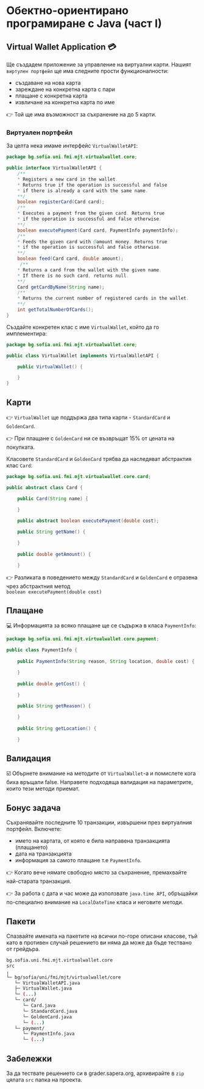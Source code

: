 # Обектно-ориентирано програмиране с Java (част I)

## Virtual Wallet Application :credit_card:
Ще създадем приложение за управление на виртуални карти.
Нашият `виртулен портфейл` ще има следните прости функционалности:
- създаване на нова карта
- зареждане на конкретна карта с пари
- плащане с конкретна карта
- извличане на конкретна карта по име

:point_right: Той ще има възможност за съхранение на до 5 карти.

### Виртуален портфейл
За целта нека имаме интерфейс `VirtualWalletAPI`:
``` java
package bg.sofia.uni.fmi.mjt.virtualwallet.core;

public interface VirtualWalletAPI {
    /**
    * Registers a new card in the wallet.
    * Returns true if the operation is successful and false
    * if there is already a card with the same name.
    **/
    boolean registerCard(Card card);
    /**
    * Executes a payment from the given card. Returns true
    * if the operation is successful and false otherwise.
    **/
    boolean executePayment(Card card, PaymentInfo paymentInfo);
    /**
    * Feeds the given card with @amount money. Returns true
    * if the operation is successful and false otherwise.
    **/
    boolean feed(Card card, double amount);
     /**
    * Returns a card from the wallet with the given name.
    * If there is no such card, returns null.
    **/
    Card getCardByName(String name);
    /**
    * Returns the current number of registered cards in the wallet.
    **/
    int getTotalNumberOfCards();
}
```

Създайте конкретен клас с име `VirtualWallet`, който да го имплементира:
``` java
package bg.sofia.uni.fmi.mjt.virtualwallet.core;

public class VirtualWallet implements VirtualWalletAPI {

    public VirtualWallet() {

    }
}
```
## Карти
:point_right: `VirtualWallet` ще поддържа два типа карти - `StandardCard` и `GoldenCard`.

:point_right: При плащане с `GoldenCard` ни се възвръщат 15% от цената на покупката. 


Класовете `StandardCard` и `GoldenCard` трябва да наследяват абстрактия клас `Card`:

``` java
package bg.sofia.uni.fmi.mjt.virtualwallet.core.card;

public abstract class Card {

    public Card(String name) {

    }
	
    public abstract boolean executePayment(double cost);

    public String getName() {

    }
	
    public double getAmount() {

    }
```

:point_right: Разликата в поведението между `StandardCard` и `GoldenCard` е отразена
чрез абстрактния метод <br>
   `boolean executePayment(double cost)`
## Плащане
:computer: Информацията за всяко плащане ще се съдържа в класа `PaymentInfo`:
``` java
package bg.sofia.uni.fmi.mjt.virtualwallet.core.payment;

public class PaymentInfo {
	
    public PaymentInfo(String reason, String location, double cost) {

    }
	
    public double getCost() {

    }
	
    public String getReason() {

    }
	
    public String getLocation() {

    }
```

## Валидация
:ballot_box_with_check: Обърнете внимание на методите от `VirtualWallet`-a и помислете кога биха връщали false. Направете подходяща валидация на параметрите, които тези методи приемат.
## Бонус задача
Съхранявайте последните 10 транзакции, извършени през виртуалния портфейл. Включете:
- името на картата, от която е била направена транзакцията (плащането)
- дата на транзакцията
- информация за самото плащане т.е `PaymentInfo`.

:point_right: Когато вече нямате свободно място за съхранение, премахвайте най-старата транзакция.

:point_right: За работа с дата и час може да използвате `java.time API`, обръщайки по-специално внимание на `LocalDateTime` класа и неговите методи.
## Пакети
Спазвайте имената на пакетите на всички по-горе описани класове, тъй като в противен случай решението ви няма да може да бъде тествано от грейдъра.
``` bash
bg.sofia.uni.fmi.mjt.virtualwallet.core
src
╷
└─ bg/sofia/uni/fmi/mjt/virtualwallet/core
   └─ VirtualWalletAPI.java
   ├─ VirtualWallet.java
   └─ (...)
   └─ card/
      └─ Card.java
      └─ StandardCard.java
      └─ GoldenCard.java
      └─ (...)
   └─ payment/
      └─ PaymentInfo.java
      └─ (...)
```
## Забележки
За да тествате решението си в grader.sapera.org, архивирайте в `zip` цялата `src` папка на проекта.
